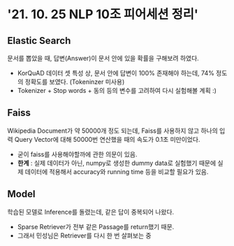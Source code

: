# '21. 10. 25 NLP 10조 피어세션 정리'

## Elastic Search

문서를 뽑았을 때, 답변(Answer)이 문서 안에 있을 확률을 구해보려 하였다.

- KorQuAD 데이터 셋 특성 상, 문서 안에 답변이 100% 존재해야 하는데, 74% 정도의 정확도를 보였다. (Tokeninzer 미사용)
- Tokenizer + Stop words + 동의 등의 변수를 고려하여 다시 실험해볼 계획 :)

## Faiss

Wikipedia Document가 약 50000개 정도 되는데, Faiss를 사용하지 않고 하나의 입력 Query Vector에 대해 50000번 연산했을 때의 속도가 0.1초 미만이었다.

- 굳이 faiss를 사용해야할까에 관한 의문이 있음.
- **한계** : 실제 데이터가 아닌, numpy로 생성한 dummy data로 실험했기 때문에 실제 데이터에 적용해서 accuracy와 running time 등을 비교할 필요가 있음.

## Model

학습된 모델로 Inference를 돌렸는데, 같은 답이 중복되어 나왔다.
- Sparse Retriever가 전부 같은 Passage를 return했기 때문.
- 그래서 민성님은 Retriever를 다시 한 번 살펴보는 중


